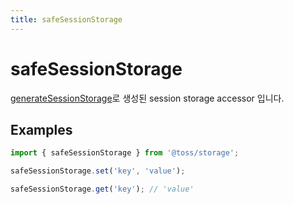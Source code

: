 ```yaml
---
title: safeSessionStorage
---
```


# safeSessionStorage

[generateSessionStorage](/ko/libraries/common/storage/src/typed/storages/generatesessionstorage.i18n)로 생성된 session storage accessor 입니다.

## Examples

```typescript
import { safeSessionStorage } from '@toss/storage';

safeSessionStorage.set('key', 'value');

safeSessionStorage.get('key'); // 'value'
```
